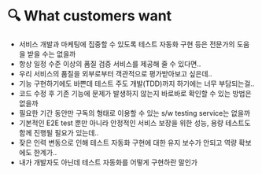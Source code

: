 # 🔍 What customers want

* 서비스 개발과 마케팅에 집중할 수 있도록 테스트 자동화 구현 등은 전문가의 도움을 받을 수는 없을까
* 항상 일정 수준 이상의 품질 검증 서비스를 제공해 줄 수 있다면..
* 우리 서비스의 품질을 외부로부터 객관적으로 평가받아보고 싶은데..
* 기능 구현하기에도 바쁜데 테스트 주도 개발(TDD)까지 하기에는 너무 부담되는걸..
* 코드 수정 후 기존 기능에 문제가 발생하지 않는지 바로바로 확인할 수 있는 방법은 없을까
* 필요한 기간 동안만 구독의 형태로 이용할 수 있는 s/w testing service는 없을까
* 기본적인 E2E test 뿐만 아니라 안정적인 서비스 보장을 위한 성능, 용량 테스트도 함께 진행될 필요가 있는데..
* 잦은 인력 변동으로 인해 테스트 자동화 구현에 대한 유지 보수가 안되고 역량 확보에도 한계가..
* 내가 개발자도 아닌데 테스트 자동화를 어떻게 구현하란 말인가


